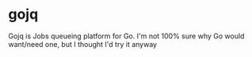 gojq
====

Gojq is Jobs queueing platform for Go.  I'm not 100% sure why Go would want/need one, but I thought I'd try it anyway
